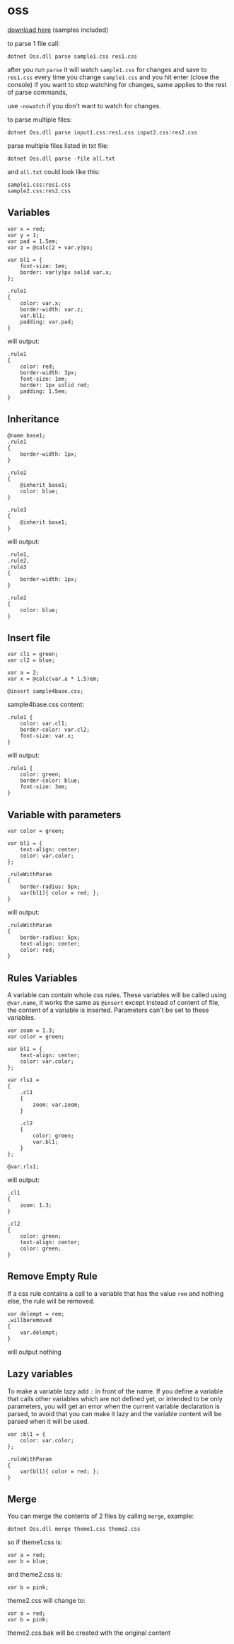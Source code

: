 # oss
[download here](https://www.aspnetawesome.com/Download/Oss) (samples included)

to parse 1 file call:
```
dotnet Oss.dll parse sample1.css res1.css
```
after you run `parse` it will watch `sample1.css` for changes and save to `res1.css` every time you change `sample1.css` and you hit enter (close the console) if you want to stop watching for changes, same applies to the rest of parse commands,

use `-nowatch` if you don't want to watch for changes.

to parse multiple files: 
```
dotnet Oss.dll parse input1.css:res1.css input2.css:res2.css
```
parse multiple files listed in txt file:
```
dotnet Oss.dll parse -file all.txt
```
and `all.txt` could look like this:
```
sample1.css:res1.css
sample2.css:res2.css
```

## Variables

```
var x = red;
var y = 1;
var pad = 1.5em;
var z = @calc(2 + var.y)px;

var bl1 = { 
    font-size: 1em;
    border: var(y)px solid var.x;
};

.rule1
{
    color: var.x;
    border-width: var.z;
    var.bl1;
    padding: var.pad;
}
```
will output:
```
.rule1
{
    color: red;
    border-width: 3px;
    font-size: 1em;
    border: 1px solid red;
    padding: 1.5em;
}
```
## Inheritance
```
@name base1;
.rule1
{
    border-width: 1px;  
}

.rule2
{
    @inherit base1;
    color: blue;
}

.rule3
{
    @inherit base1;
}
```
will output:
```
.rule1,
.rule2,
.rule3
{
    border-width: 1px;  
}

.rule2
{
    color: blue;
}
```
## Insert file
```
var cl1 = green;
var cl2 = blue;

var a = 2;
var x = @calc(var.a * 1.5)em;

@insert sample4base.css;
```
sample4base.css content:
```
.rule1 {
    color: var.cl1;
    border-color: var.cl2;
    font-size: var.x;
}
```
will output:
```
.rule1 {
    color: green;
    border-color: blue;
    font-size: 3em;
}
```

## Variable with parameters
```
var color = green;

var bl1 = { 
    text-align: center;
    color: var.color;
};

.ruleWithParam
{
    border-radius: 5px;
    var(bl1){ color = red; };
}
```
will output:
```
.ruleWithParam
{
    border-radius: 5px;
    text-align: center;
    color: red;
}
```
## Rules Variables
A variable can contain whole css rules. These variables will be called using `@var.name`, it works the same as `@insert` except instead of content of file, the content of a variable is inserted. Parameters can't be set to these variables.
```
var zoom = 1.3;
var color = green;

var bl1 = { 
    text-align: center;
    color: var.color;
};

var rls1 = 
{   
    .cl1
    {
        zoom: var.zoom;
    }

    .cl2 
    {
        color: green;
        var.bl1;
    }
};

@var.rls1;
```
will output:
```
.cl1
{
    zoom: 1.3;
}

.cl2 
{
    color: green;
    text-align: center;
    color: green;
}
```
## Remove Empty Rule
If a css rule contains a call to a variable that has the value `rem` and nothing else, the rule will be removed.
```
var delempt = rem;
.willberemoved
{
    var.delempt;
}
```
will output nothing

## Lazy variables
To make a variable lazy add `:` in front of the name.
If you define a variable that calls other variables which are not defined yet, or intended to be only parameters, you will get an error when the current variable declaration is parsed, to avoid that you can make it lazy and the variable content will be parsed when it will be used.
```
var :bl1 = { 
    color: var.color;
};

.ruleWithParam
{
    var(bl1){ color = red; };
}
```
## Merge
You can merge the contents of 2 files by calling `merge`, example:
```
dotnet Oss.dll merge theme1.css theme2.css
```
so if theme1.css is:
```
var a = red;
var b = blue;
```
and theme2.css is:
```
var b = pink;
```
theme2.css will change to:
```
var a = red;
var b = pink;
```
theme2.css.bak will be created with the original content
